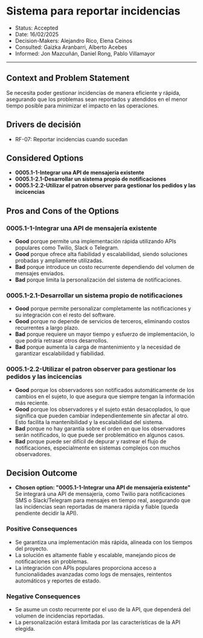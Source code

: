 # Sistema para reportar incidencias

* Status: Accepted
* Date: 16/02/2025
* Decision-Makers: Alejandro Rico, Elena Ceinos
* Consulted: Gaizka Aranbarri, Alberto Acebes
* Informed: Jon Mazcuñán, Daniel Rong, Pablo Villamayor
---

## Context and Problem Statement

Se necesita poder gestionar incidencias de manera eficiente y rápida, asegurando que los problemas sean reportados y atendidos en el menor tiempo posible para minimizar el impacto en las operaciones.

## Drivers de decisión

* RF-07: Reportar incidencias cuando sucedan

## Considered Options

* **0005.1-1-Integrar una API de mensajería existente**
* **0005.1-2.1-Desarrollar un sistema propio de notificaciones**
* **0005.1-2.2-Utilizar el patron observer para gestionar los pedidos y las incicencias**

## Pros and Cons of the Options

### 0005.1-1-Integrar una API de mensajería existente

* **Good** porque permite una implementación rápida utilizando APIs populares como Twilio, Slack o Telegram.  
* **Good** porque ofrece alta fiabilidad y escalabilidad, siendo soluciones probadas y ampliamente utilizadas.  
* **Bad** porque introduce un costo recurrente dependiendo del volumen de mensajes enviados.  
* **Bad** porque limita la personalización del sistema de notificaciones.  

### 0005.1-2.1-Desarrollar un sistema propio de notificaciones

* **Good** porque permite personalizar completamente las notificaciones y su integración con el resto del software.  
* **Good** porque no depende de servicios de terceros, eliminando costos recurrentes a largo plazo.  
* **Bad** porque requiere un mayor tiempo y esfuerzo de implementación, lo que podría retrasar otros desarrollos.  
* **Bad** porque aumenta la carga de mantenimiento y la necesidad de garantizar escalabilidad y fiabilidad.  

### 0005.1-2.2-Utilizar el patron observer para gestionar los pedidos y las incicencias

* **Good** porque los observadores son notificados automáticamente de los cambios en el sujeto, lo que asegura que siempre tengan la información más reciente.
* **Good** porque los observadores y el sujeto están desacoplados, lo que significa que pueden cambiar independientemente sin afectar al otro. Esto facilita la mantenibilidad y la escalabilidad del sistema.
* **Bad** porque no hay garantía sobre el orden en que los observadores serán notificados, lo que puede ser problemático en algunos casos.
* **Bad** porque puede ser difícil de depurar y rastrear el flujo de notificaciones, especialmente en sistemas complejos con muchos observadores.


## Decision Outcome

* **Chosen option: "0005.1-1-Integrar una API de mensajería existente"**
Se integrará una API de mensajería, como Twilio para notificaciones SMS o Slack/Telegram para mensajes en tiempo real, asegurando que las incidencias sean reportadas de manera rápida y fiable (queda pendiente decidir la API).

### Positive Consequences

* Se garantiza una implementación más rápida, alineada con los tiempos del proyecto.  
* La solución es altamente fiable y escalable, manejando picos de notificaciones sin problemas.  
* La integración con APIs populares proporciona acceso a funcionalidades avanzadas como logs de mensajes, reintentos automáticos y reportes de estado.

### Negative Consequences

* Se asume un costo recurrente por el uso de la API, que dependerá del volumen de incidencias reportadas.  
* La personalización estará limitada por las características de la API elegida.  
